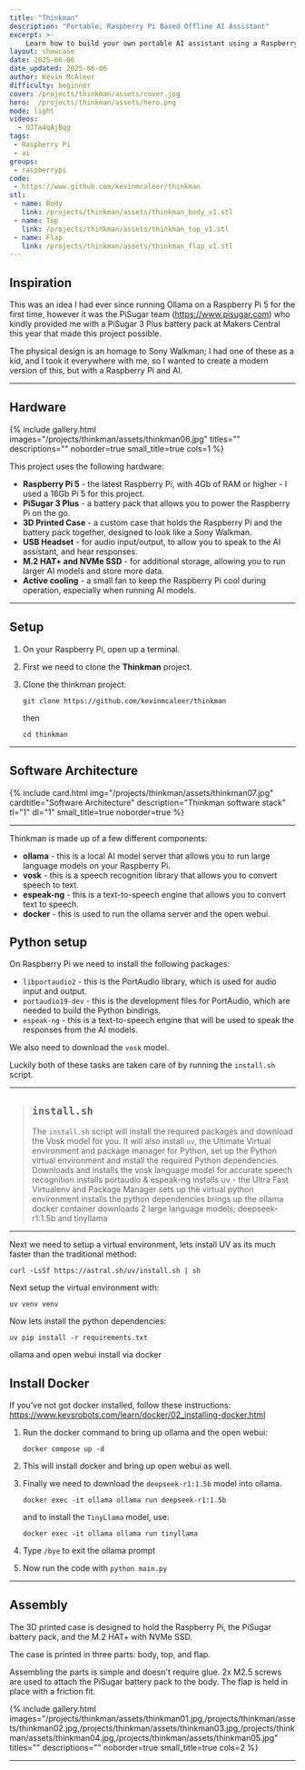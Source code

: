 ```yaml
---
title: "Thinkman"
description: "Portable, Raspberry Pi Based Offline AI Assistant"
excerpt: >-
    Learn how to build your own portable AI assistant using a Raspberry Pi, 3D printing, and Python. This project combines hardware and software to create a modern take on the classic Sony Walkman, allowing you to interact with AI models offline.
layout: showcase
date: 2025-06-06
date_updated: 2025-06-06
author: Kevin McAleer
difficulty: beginner
cover: /projects/thinkman/assets/cover.jpg
hero:  /projects/thinkman/assets/hero.png
mode: light
videos:
  - OJTa4qAjBqg
tags:
 - Raspberry Pi
 - ai
groups:
 - raspberrypi
code:
 - https://www.github.com/kevinmcaleer/thinkman
stl:
 - name: Body
   link: /projects/thinkman/assets/thinkman_body_v1.stl
 - name: Top
   link: /projects/thinkman/assets/thinkman_top_v1.stl
 - name: Flap
   link: /projects/thinkman/assets/thinkman_flap_v1.stl
---
```


## Inspiration

This was an idea I had ever since running Ollama on a Raspberry Pi 5 for the first time, however it was the PiSugar  team (<https://www.pisugar.com>) who kindly provided me with a PiSugar 3 Plus battery pack at Makers Central this year that made this project possible.

The physical design is an homage to Sony Walkman; I had one of these as a kid, and I took it everywhere with me, so I wanted to create a modern version of this, but with a Raspberry Pi and AI.

---

## Hardware

{% include gallery.html images="/projects/thinkman/assets/thinkman06.jpg" titles="" descriptions="" noborder=true small_title=true cols=1 %}

This project uses the following hardware:

- **Raspberry Pi 5** - the latest Raspberry Pi, with 4Gb of RAM or higher - I used a 16Gb Pi 5 for this project.
- **PiSugar 3 Plus** - a battery pack that allows you to power the Raspberry Pi on the go.
- **3D Printed Case** - a custom case that holds the Raspberry Pi and the battery pack together, designed to look like a Sony Walkman.  
- **USB Headset** - for audio input/output, to allow you to speak to the AI assistant, and hear responses.
- **M.2 HAT+ and NVMe SSD** - for additional storage, allowing you to run larger AI models and store more data.
- **Active cooling** - a small fan to keep the Raspberry Pi cool during operation, especially when running AI models.

---

## Setup

1. On your Raspberry Pi, open up a terminal.
2. First we need to clone the **Thinkman** project.
3. Clone the thinkman project:

    `git clone https://github.com/kevinmcaleer/thinkman`

    then

    `cd thinkman`

---

## Software Architecture

{% include card.html img="/projects/thinkman/assets/thinkman07.jpg" cardtitle="Software Architecture" description="Thinkman software stack" tl="1" dl="1" small_title=true noborder=true %}

---

Thinkman is made up of a few different components:

- **ollama** - this is a local AI model server that allows you to run large language models on your Raspberry Pi.
- **vosk** - this is a speech recognition library that allows you to convert speech to text.
- **espeak-ng** - this is a text-to-speech engine that allows you to convert text to speech.
- **docker** - this is used to run the ollama server and the open webui.

## Python setup

On Raspberry Pi we need to install the following packages:

- `libportaudio2` - this is the PortAudio library, which is used for audio input and output.
- `portaudio19-dev` - this is the development files for PortAudio, which are needed to build the Python bindings.
- `espeak-ng` - this is a text-to-speech engine that will be used to speak the responses from the AI models.

We also need to download the `vosk` model.

Luckily both of these tasks are taken care of by running the `install.sh` script.

---

> ## `install.sh` 
> The `install.sh` script will install the required packages and download the Vosk model for you. It will also install `uv`, the Ultimate Virtual environment and package manager for Python, set up the Python virtual environment and install the required Python dependencies.
> Downloads and installs the vosk language model for accurate speech recognition 
> installs portaudio & espeak-ng
> installs uv - the Ultra Fast Virtualenv and Package Manager
> sets up the virtual python environment
> installs the python dependencies
> brings up the ollama docker container
> downloads 2 large language models; deepseek-r1:1.5b and tinyllama

---

Next we need to setup a virtual environment, lets install UV as its much faster than the traditional method:

`curl -LsSf https://astral.sh/uv/install.sh | sh`

Next setup the virtual environment with:

`uv venv venv`

Now lets install the python dependencies:

`uv pip install -r requirements.txt`

ollama and open webui install via docker

## Install Docker

If you've not got docker installed, follow these instructions: <https://www.kevsrobots.com/learn/docker/02_installing-docker.html>

1. Run the docker command to bring up ollama and the open webui:

    `docker compose up -d`

1. This will install docker and bring up open webui as well.

1. Finally we need to download the `deepseek-r1:1.5b` model into ollama.

    `docker exec -it ollama ollama run deepseek-r1:1.5b`

    and to install the `TinyLlama` model, use:

    `docker exec -it ollama ollama run tinyllama`

1. Type `/bye` to exit the ollama prompt

1. Now run the code with `python main.py`

---

## Assembly

The 3D printed case is designed to hold the Raspberry Pi, the PiSugar battery pack, and the M.2 HAT+ with NVMe SSD. 

The case is printed in three parts: body, top, and flap.

Assembling the parts is simple and doesn't require glue. 2x M2.5 screws are used to attach the PiSugar battery pack to the body. The flap is held in place with a friction fit.

{% include gallery.html images="/projects/thinkman/assets/thinkman01.jpg,/projects/thinkman/assets/thinkman02.jpg,/projects/thinkman/assets/thinkman03.jpg,/projects/thinkman/assets/thinkman04.jpg,/projects/thinkman/assets/thinkman05.jpg" titles="" descriptions="" noborder=true small_title=true cols=2 %}

---
